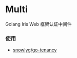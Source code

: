 # Multi
Golang Iris Web 框架认证中间件

### 使用
- [snowlyg/go-tenancy](https://github.com/snowlyg/go-tenancy/blob/master/middleware/mutil.go)
